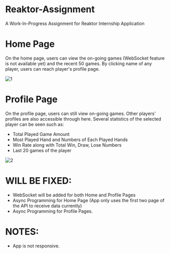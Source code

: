 # Reaktor-Assignment
A Work-In-Progress Assignment for Reaktor Internship Application

# Home Page
On the home page, users can view the on-going games (WebSocket feature is not available yet) and the recent 50 games. By clicking name of any player, users can reach player's profile page.

![1](https://user-images.githubusercontent.com/69986916/150693565-4d5e1e37-64d7-44ee-9e28-e085acf12b18.JPG)

# Profile Page
On the profile page, users can still view on-going games. Other players' profiles are also accessible through here. Several statistics of the selected player can be seen such as:
- Total Played Game Amount
- Most Played Hand and Numbers of Each Played Hands
- Win Rate along with Total Win, Draw, Lose Numbers
- Last 20 games of the player

![2](https://user-images.githubusercontent.com/69986916/150693751-995eb195-2eb5-4a6a-ae3a-ba733835043d.JPG)


# WILL BE FIXED:
- WebSocket will be added for both Home and Profile Pages
- Async Programming for Home Page (App only uses the first two page of the API to receive data currently)
- Async Programming for Profile Pages.

# NOTES:
- App is not responsive.
